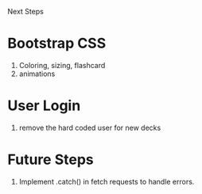 Next Steps
# Bootstrap CSS
1. Coloring, sizing, flashcard
2. animations


# User Login
1. remove the hard coded user for new decks


# Future Steps
1. Implement .catch() in fetch requests to handle errors.